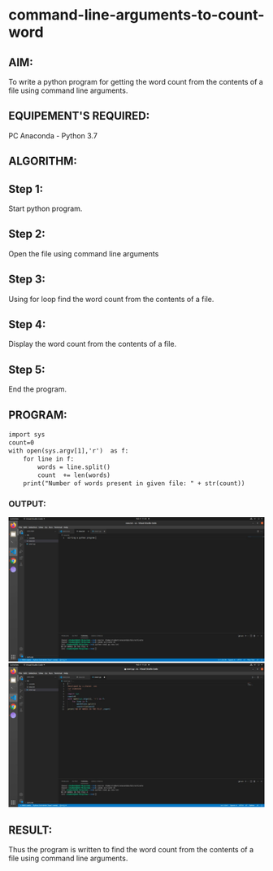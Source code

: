 # command-line-arguments-to-count-word
## AIM:
To write a python program for getting the word count from the contents of a file using command line arguments.
## EQUIPEMENT'S REQUIRED: 
PC
Anaconda - Python 3.7
## ALGORITHM: 
## Step 1:
Start python program.

## Step 2:
Open the file using command line arguments

## Step 3:
Using for loop find the word count from the contents of a file.

## Step 4:
Display the word count from the contents of a file.

## Step 5:
End the program. 

## PROGRAM:
```
import sys
count=0 
with open(sys.argv[1],'r')  as f:
    for line in f:    
        words = line.split()
        count  += len(words) 
    print("Number of words present in given file: " + str(count))
```
### OUTPUT:
![output](12121.jpeg)
![output](2121212.jpeg)


## RESULT:
Thus the program is written to find the word count from the contents of a file using command line arguments.
